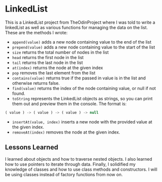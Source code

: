 # LinkedList

This is a LinkedList project from TheOdinProject where I was told to write a linkedList as well as various functions for managing the data on the list. These are the methods I wrote:

- `append(value)` adds a new node containing value to the end of the list
- `prepend(value)` adds a new node containing value to the start of the list
- `size` returns the total number of nodes in the list
- `head` returns the first node in the list
- `tail` returns the last node in the list
- `at(index)` returns the node at the given index
- `pop` removes the last element from the list
- `contains(value)` returns true if the passed in value is in the list and otherwise returns false.
- `find(value)` returns the index of the node containing value, or null if not found.
- `toString` represents the LinkedList objects as strings, so you can print them out and preview them in the console. The format is: 
```javascript
( value ) -> ( value ) -> ( value ) -> null
```
- `insertAt(value, index)` inserts a new node with the provided value at the given index.
- `removeAt(index)` removes the node at the given index.

## Lessons Learned 
I learned about objects and how to traverse nested objects. I also learned how to use pointers to iterate through data. Finally, I solidified my knowledge of classes and how to use class methods and constructors. I will be using classes instead of factory functions from now on.
